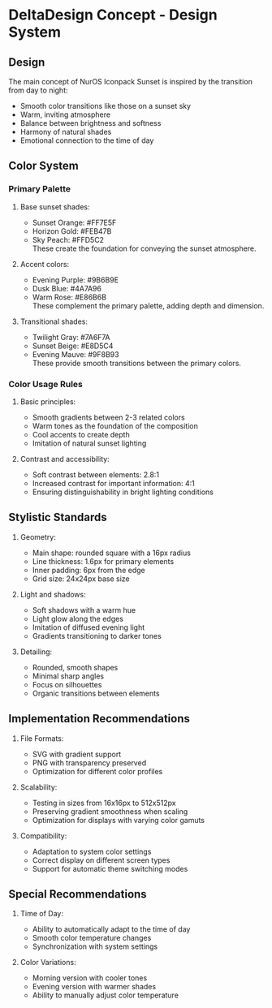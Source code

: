 # DeltaDesign Concept - Design System

## Design
The main concept of NurOS Iconpack Sunset is inspired by the transition from day to night:
- Smooth color transitions like those on a sunset sky
- Warm, inviting atmosphere
- Balance between brightness and softness
- Harmony of natural shades
- Emotional connection to the time of day

## Color System

### Primary Palette
1. Base sunset shades:
   - Sunset Orange: #FF7E5F
   - Horizon Gold: #FEB47B
   - Sky Peach: #FFD5C2  
   These create the foundation for conveying the sunset atmosphere.

2. Accent colors:
   - Evening Purple: #9B6B9E
   - Dusk Blue: #4A7A96
   - Warm Rose: #E86B6B  
   These complement the primary palette, adding depth and dimension.

3. Transitional shades:
   - Twilight Gray: #7A6F7A
   - Sunset Beige: #E8D5C4
   - Evening Mauve: #9F8B93  
   These provide smooth transitions between the primary colors.

### Color Usage Rules

1. Basic principles:
   - Smooth gradients between 2-3 related colors
   - Warm tones as the foundation of the composition
   - Cool accents to create depth
   - Imitation of natural sunset lighting

2. Contrast and accessibility:
   - Soft contrast between elements: 2.8:1
   - Increased contrast for important information: 4:1
   - Ensuring distinguishability in bright lighting conditions

## Stylistic Standards

1. Geometry:
   - Main shape: rounded square with a 16px radius
   - Line thickness: 1.6px for primary elements
   - Inner padding: 6px from the edge
   - Grid size: 24x24px base size

2. Light and shadows:
   - Soft shadows with a warm hue
   - Light glow along the edges
   - Imitation of diffused evening light
   - Gradients transitioning to darker tones

3. Detailing:
   - Rounded, smooth shapes
   - Minimal sharp angles
   - Focus on silhouettes
   - Organic transitions between elements

## Implementation Recommendations

1. File Formats:
   - SVG with gradient support
   - PNG with transparency preserved
   - Optimization for different color profiles

2. Scalability:
   - Testing in sizes from 16x16px to 512x512px
   - Preserving gradient smoothness when scaling
   - Optimization for displays with varying color gamuts

3. Compatibility:
   - Adaptation to system color settings
   - Correct display on different screen types
   - Support for automatic theme switching modes

## Special Recommendations

1. Time of Day:
   - Ability to automatically adapt to the time of day
   - Smooth color temperature changes
   - Synchronization with system settings

2. Color Variations:
   - Morning version with cooler tones
   - Evening version with warmer shades
   - Ability to manually adjust color temperature

